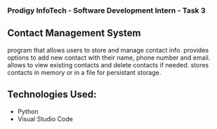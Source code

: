 ### Prodigy InfoTech - Software Development Intern - Task 3

## Contact Management System

program that allows users to store and manage contact info. 
provides options to add new contact with their name, phone number and email.
allows to view existing contacts and delete contacts if needed.
stores contacts in memory or in a file for persistant storage.

## Technologies Used:
- Python
- Visual Studio Code
